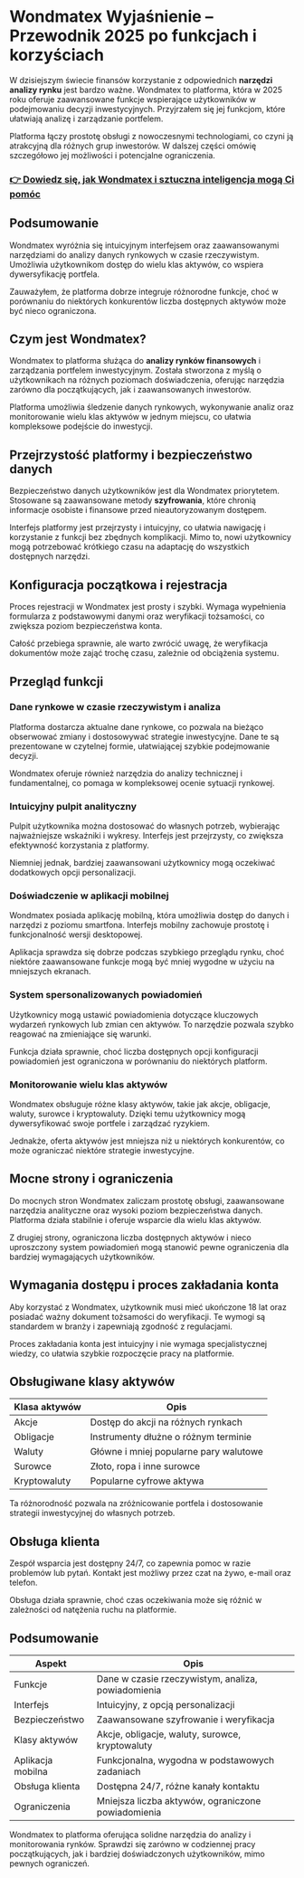# Wondmatex Wyjaśnienie – Przewodnik 2025 po funkcjach i korzyściach
 

W dzisiejszym świecie finansów korzystanie z odpowiednich **narzędzi analizy rynku** jest bardzo ważne. Wondmatex to platforma, która w 2025 roku oferuje zaawansowane funkcje wspierające użytkowników w podejmowaniu decyzji inwestycyjnych. Przyjrzałem się jej funkcjom, które ułatwiają analizę i zarządzanie portfelem.

Platforma łączy prostotę obsługi z nowoczesnymi technologiami, co czyni ją atrakcyjną dla różnych grup inwestorów. W dalszej części omówię szczegółowo jej możliwości i potencjalne ograniczenia.

### [👉 Dowiedz się, jak Wondmatex i sztuczna inteligencja mogą Ci pomóc](https://is.gd/MihJbO)
## Podsumowanie

Wondmatex wyróżnia się intuicyjnym interfejsem oraz zaawansowanymi narzędziami do analizy danych rynkowych w czasie rzeczywistym. Umożliwia użytkownikom dostęp do wielu klas aktywów, co wspiera dywersyfikację portfela.

Zauważyłem, że platforma dobrze integruje różnorodne funkcje, choć w porównaniu do niektórych konkurentów liczba dostępnych aktywów może być nieco ograniczona.

## Czym jest Wondmatex?

Wondmatex to platforma służąca do **analizy rynków finansowych** i zarządzania portfelem inwestycyjnym. Została stworzona z myślą o użytkownikach na różnych poziomach doświadczenia, oferując narzędzia zarówno dla początkujących, jak i zaawansowanych inwestorów.

Platforma umożliwia śledzenie danych rynkowych, wykonywanie analiz oraz monitorowanie wielu klas aktywów w jednym miejscu, co ułatwia kompleksowe podejście do inwestycji.

## Przejrzystość platformy i bezpieczeństwo danych

Bezpieczeństwo danych użytkowników jest dla Wondmatex priorytetem. Stosowane są zaawansowane metody **szyfrowania**, które chronią informacje osobiste i finansowe przed nieautoryzowanym dostępem.

Interfejs platformy jest przejrzysty i intuicyjny, co ułatwia nawigację i korzystanie z funkcji bez zbędnych komplikacji. Mimo to, nowi użytkownicy mogą potrzebować krótkiego czasu na adaptację do wszystkich dostępnych narzędzi.

## Konfiguracja początkowa i rejestracja

Proces rejestracji w Wondmatex jest prosty i szybki. Wymaga wypełnienia formularza z podstawowymi danymi oraz weryfikacji tożsamości, co zwiększa poziom bezpieczeństwa konta.

Całość przebiega sprawnie, ale warto zwrócić uwagę, że weryfikacja dokumentów może zająć trochę czasu, zależnie od obciążenia systemu.

## Przegląd funkcji

### Dane rynkowe w czasie rzeczywistym i analiza

Platforma dostarcza aktualne dane rynkowe, co pozwala na bieżąco obserwować zmiany i dostosowywać strategie inwestycyjne. Dane te są prezentowane w czytelnej formie, ułatwiającej szybkie podejmowanie decyzji.

Wondmatex oferuje również narzędzia do analizy technicznej i fundamentalnej, co pomaga w kompleksowej ocenie sytuacji rynkowej.

### Intuicyjny pulpit analityczny

Pulpit użytkownika można dostosować do własnych potrzeb, wybierając najważniejsze wskaźniki i wykresy. Interfejs jest przejrzysty, co zwiększa efektywność korzystania z platformy.

Niemniej jednak, bardziej zaawansowani użytkownicy mogą oczekiwać dodatkowych opcji personalizacji.

### Doświadczenie w aplikacji mobilnej

Wondmatex posiada aplikację mobilną, która umożliwia dostęp do danych i narzędzi z poziomu smartfona. Interfejs mobilny zachowuje prostotę i funkcjonalność wersji desktopowej.

Aplikacja sprawdza się dobrze podczas szybkiego przeglądu rynku, choć niektóre zaawansowane funkcje mogą być mniej wygodne w użyciu na mniejszych ekranach.

### System spersonalizowanych powiadomień

Użytkownicy mogą ustawić powiadomienia dotyczące kluczowych wydarzeń rynkowych lub zmian cen aktywów. To narzędzie pozwala szybko reagować na zmieniające się warunki.

Funkcja działa sprawnie, choć liczba dostępnych opcji konfiguracji powiadomień jest ograniczona w porównaniu do niektórych platform.

### Monitorowanie wielu klas aktywów

Wondmatex obsługuje różne klasy aktywów, takie jak akcje, obligacje, waluty, surowce i kryptowaluty. Dzięki temu użytkownicy mogą dywersyfikować swoje portfele i zarządzać ryzykiem.

Jednakże, oferta aktywów jest mniejsza niż u niektórych konkurentów, co może ograniczać niektóre strategie inwestycyjne.

## Mocne strony i ograniczenia

Do mocnych stron Wondmatex zaliczam prostotę obsługi, zaawansowane narzędzia analityczne oraz wysoki poziom bezpieczeństwa danych. Platforma działa stabilnie i oferuje wsparcie dla wielu klas aktywów.

Z drugiej strony, ograniczona liczba dostępnych aktywów i nieco uproszczony system powiadomień mogą stanowić pewne ograniczenia dla bardziej wymagających użytkowników.

## Wymagania dostępu i proces zakładania konta

Aby korzystać z Wondmatex, użytkownik musi mieć ukończone 18 lat oraz posiadać ważny dokument tożsamości do weryfikacji. Te wymogi są standardem w branży i zapewniają zgodność z regulacjami.

Proces zakładania konta jest intuicyjny i nie wymaga specjalistycznej wiedzy, co ułatwia szybkie rozpoczęcie pracy na platformie.

## Obsługiwane klasy aktywów

| Klasa aktywów  | Opis                                     |
|----------------|------------------------------------------|
| Akcje          | Dostęp do akcji na różnych rynkach       |
| Obligacje      | Instrumenty dłużne o różnym terminie     |
| Waluty         | Główne i mniej popularne pary walutowe   |
| Surowce        | Złoto, ropa i inne surowce                |
| Kryptowaluty   | Popularne cyfrowe aktywa                   |

Ta różnorodność pozwala na zróżnicowanie portfela i dostosowanie strategii inwestycyjnej do własnych potrzeb.

## Obsługa klienta

Zespół wsparcia jest dostępny 24/7, co zapewnia pomoc w razie problemów lub pytań. Kontakt jest możliwy przez czat na żywo, e-mail oraz telefon.

Obsługa działa sprawnie, choć czas oczekiwania może się różnić w zależności od natężenia ruchu na platformie.

## Podsumowanie

| Aspekt                  | Opis                                              |
|-------------------------|--------------------------------------------------|
| Funkcje                 | Dane w czasie rzeczywistym, analiza, powiadomienia |
| Interfejs               | Intuicyjny, z opcją personalizacji                |
| Bezpieczeństwo          | Zaawansowane szyfrowanie i weryfikacja            |
| Klasy aktywów           | Akcje, obligacje, waluty, surowce, kryptowaluty   |
| Aplikacja mobilna       | Funkcjonalna, wygodna w podstawowych zadaniach    |
| Obsługa klienta         | Dostępna 24/7, różne kanały kontaktu               |
| Ograniczenia            | Mniejsza liczba aktywów, ograniczone powiadomienia |

Wondmatex to platforma oferująca solidne narzędzia do analizy i monitorowania rynków. Sprawdzi się zarówno w codziennej pracy początkujących, jak i bardziej doświadczonych użytkowników, mimo pewnych ograniczeń.